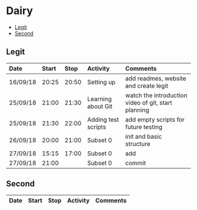 # Dairy
- [Legit](##legit)
- [Second](##second)
## Legit
|Date|Start|Stop|Activity|Comments|
|:---|:---|:---|:---|:---|
|16/09/18|20:25|20:50|Setting up|add readmes, website and create legit|
|25/09/18|21:00|21:30|Learning about Git|watch the introduction video of git, start planning|
|25/09/18|21:30|22:00|Adding test scripts|add empty scripts for future testing|
|26/09/18|20:00|21:00|Subset 0|init and basic structure|
|27/09/18|15:15|17:00|Subset 0|add|
|27/09/18|21:00||Subset 0|commit|
## Second
|Date|Start|Stop|Activity|Comments|
|:---|:---|:---|:---|:---|